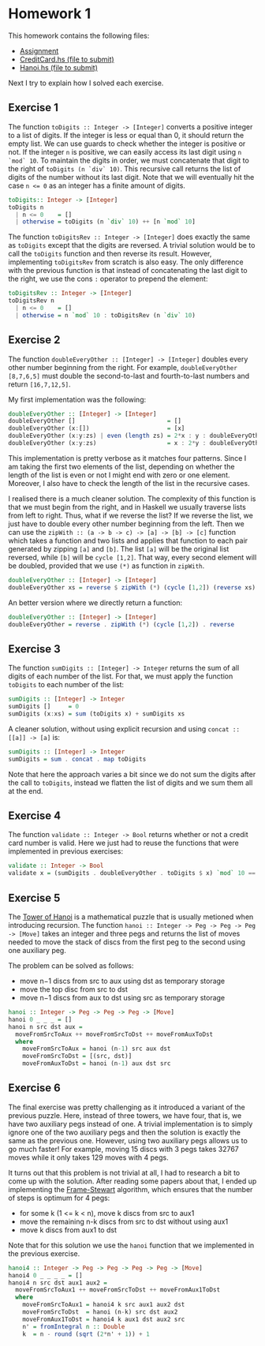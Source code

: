 # Homework 1

This homework contains the following files:

- [Assignment](assignment.pdf)
- [CreditCard.hs (file to submit)](CreditCard.hs)
- [Hanoi.hs (file to submit)](Hanoi.hs)

Next I try to explain how I solved each exercise.

## Exercise 1

The function `toDigits :: Integer -> [Integer]` converts a positive integer to a list of digits. If the integer is less or equal than 0, it should return the empty list. We can use guards to check whether the integer is positive or not. If the integer `n` is positive, we can easily access its last digit using ``n `mod` 10``. To maintain the digits in order, we must concatenate that digit to the right of ``toDigits (n `div` 10)``. This recursive call returns the list of digits of the number without its last digit. Note that we will eventually hit the case `n <= 0` as an integer has a finite amount of digits.

```haskell
toDigits:: Integer -> [Integer]
toDigits n
  | n <= 0    = []
  | otherwise = toDigits (n `div` 10) ++ [n `mod` 10]
```

The function `toDigitsRev :: Integer -> [Integer]` does exactly the same as `toDigits` except that the digits are reversed. A trivial solution would be to call the `toDigits` function and then reverse its result. However, implementing `toDigitsRev` from scratch is also easy. The only difference with the previous function is that instead of concatenating the last digit to the right, we use the cons `:` operator to prepend the element:

```haskell
toDigitsRev :: Integer -> [Integer]
toDigitsRev n
  | n <= 0    = []
  | otherwise = n `mod` 10 : toDigitsRev (n `div` 10)
```

## Exercise 2

The function `doubleEveryOther :: [Integer] -> [Integer]` doubles every other number beginning from the right. For example, `doubleEveryOther [8,7,6,5]` must double the second-to-last and fourth-to-last numbers and return `[16,7,12,5]`.

My first implementation was the following:

```haskell
doubleEveryOther :: [Integer] -> [Integer]
doubleEveryOther []                          = []
doubleEveryOther (x:[])                      = [x]
doubleEveryOther (x:y:zs) | even (length zs) = 2*x : y : doubleEveryOther zs
doubleEveryOther (x:y:zs)                    = x : 2*y : doubleEveryOther zs
```

This implementation is pretty verbose as it matches four patterns. Since I am taking the first two elements of the list, depending on whether the length of the list is even or not I might end with zero or one element. Moreover, I also have to check the length of the list in the recursive cases.

I realised there is a much cleaner solution. The complexity of this function is that we must begin from the right, and in Haskell we usually traverse lists from left to right. Thus, what if we reverse the list? If we reverse the list, we just have to double every other number beginning from the left. Then we can use the `zipWith :: (a -> b -> c) -> [a] -> [b] -> [c]` function which takes a function and two lists and applies that function to each pair generated by zipping `[a]` and `[b]`. The list `[a]` will be the original list reversed, while `[b]` will be `cycle [1,2]`. That way, every second element will be doubled, provided that we use `(*)` as function in `zipWith`.

```haskell
doubleEveryOther :: [Integer] -> [Integer]
doubleEveryOther xs = reverse $ zipWith (*) (cycle [1,2]) (reverse xs)
```

An better version where we directly return a function:

```haskell
doubleEveryOther :: [Integer] -> [Integer]
doubleEveryOther = reverse . zipWith (*) (cycle [1,2]) . reverse
```

## Exercise 3

The function `sumDigits :: [Integer] -> Integer` returns the sum of all digits of each number of the list. For that, we must apply the function `toDigits` to each number of the list:

```haskell
sumDigits :: [Integer] -> Integer
sumDigits []     = 0
sumDigits (x:xs) = sum (toDigits x) + sumDigits xs
```

A cleaner solution, without using explicit recursion and using `concat :: [[a]] -> [a]` is:

```haskell
sumDigits :: [Integer] -> Integer
sumDigits = sum . concat . map toDigits
```

Note that here the approach varies a bit since we do not sum the digits after the call to `toDigits`, instead we flatten the list of digits and we sum them all at the end.

## Exercise 4

The function `validate :: Integer -> Bool` returns whether or not a credit card number is valid. Here we just had to reuse the functions that were implemented in previous exercises:

```haskell
validate :: Integer -> Bool
validate x = (sumDigits . doubleEveryOther . toDigits $ x) `mod` 10 == 0
```

## Exercise 5

The [Tower of Hanoi](https://en.wikipedia.org/wiki/Tower_of_Hanoi) is a mathematical puzzle that is usually metioned when introducing recursion. The function `hanoi :: Integer -> Peg -> Peg -> Peg -> [Move]` takes an integer and three pegs and returns the list of moves needed to move the stack of discs from the first peg to the second using one auxiliary peg.

The problem can be solved as follows:
* move n−1 discs from src to aux using dst as temporary storage
* move the top disc from src to dst
* move n−1 discs from aux to dst using src as temporary storage


```haskell
hanoi :: Integer -> Peg -> Peg -> Peg -> [Move]
hanoi 0 _ _ _ = []
hanoi n src dst aux =
  moveFromSrcToAux ++ moveFromSrcToDst ++ moveFromAuxToDst
  where
    moveFromSrcToAux = hanoi (n-1) src aux dst
    moveFromSrcToDst = [(src, dst)]
    moveFromAuxToDst = hanoi (n-1) aux dst src
```

## Exercise 6

The final exercise was pretty challenging as it introduced a variant of the previous puzzle. Here, instead of three towers, we have four, that is, we have two auxiliary pegs instead of one. A trivial implementation is to simply ignore one of the two auxiliary pegs and then the solution is exactly the same as the previous one. However, using two auxiliary pegs allows us to go much faster! For example, moving 15 discs with 3 pegs takes 32767 moves while it only takes 129 moves with 4 pegs.

It turns out that this problem is not trivial at all, I had to research a bit to come up with the solution. After reading some papers about that, I ended up implementing the [Frame-Stewart](https://en.wikipedia.org/wiki/Tower_of_Hanoi#Frame%E2%80%93Stewart_algorithm) algorithm, which ensures that the number of steps is optimum for 4 pegs:
* for some k (1 <= k < n), move k discs from src to aux1
* move the remaining n-k discs from src to dst without using aux1
* move k discs from aux1 to dst

Note that for this solution we use the `hanoi` function that we implemented in the previous exercise.

```haskell
hanoi4 :: Integer -> Peg -> Peg -> Peg -> Peg -> [Move]
hanoi4 0 _ _ _ _ = []
hanoi4 n src dst aux1 aux2 =
  moveFromSrcToAux1 ++ moveFromSrcToDst ++ moveFromAux1ToDst
  where
    moveFromSrcToAux1 = hanoi4 k src aux1 aux2 dst
    moveFromSrcToDst  = hanoi (n-k) src dst aux2
    moveFromAux1ToDst = hanoi4 k aux1 dst aux2 src
    n' = fromIntegral n :: Double
    k  = n - round (sqrt (2*n' + 1)) + 1
```
